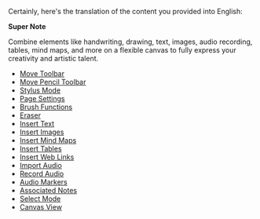 Certainly, here's the translation of the content you provided into English:

**Super Note**

Combine elements like handwriting, drawing, text, images, audio recording, tables, mind maps, and more on a flexible canvas to fully express your creativity and artistic talent.

- [Move Toolbar](move_toolbar.md)
- [Move Pencil Toolbar](move_pencil_toolbar.md)
- [Stylus Mode](stylus_mode.md)
- [Page Settings](page_settings.md)
- [Brush Functions](brush_function.md)
- [Eraser](eraser.md)
- [Insert Text](insert_text.md)
- [Insert Images](insert_picture.md)
- [Insert Mind Maps](Insert_mind_map.md)
- [Insert Tables](insert_table.md)
- [Insert Web Links](insert_web_link.md)
- [Import Audio](import_audio.md)
- [Record Audio](record_audio.md)
- [Audio Markers](audio_marker.md)
- [Associated Notes](associated_notes.md)
- [Select Mode](select_mode.md)
- [Canvas View](canvas_view.md)
